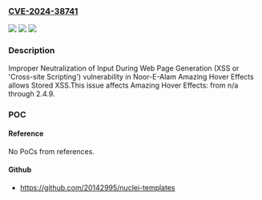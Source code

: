 ### [CVE-2024-38741](https://cve.mitre.org/cgi-bin/cvename.cgi?name=CVE-2024-38741)
![](https://img.shields.io/static/v1?label=Product&message=Amazing%20Hover%20Effects&color=blue)
![](https://img.shields.io/static/v1?label=Version&message=n%2Fa%3C%3D%202.4.9%20&color=brighgreen)
![](https://img.shields.io/static/v1?label=Vulnerability&message=CWE-79%20Improper%20Neutralization%20of%20Input%20During%20Web%20Page%20Generation%20(XSS%20or%20'Cross-site%20Scripting')&color=brighgreen)

### Description

Improper Neutralization of Input During Web Page Generation (XSS or 'Cross-site Scripting') vulnerability in Noor-E-Alam Amazing Hover Effects allows Stored XSS.This issue affects Amazing Hover Effects: from n/a through 2.4.9.

### POC

#### Reference
No PoCs from references.

#### Github
- https://github.com/20142995/nuclei-templates

